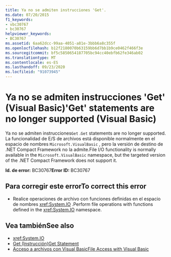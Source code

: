 ```yaml
---
title: Ya no se admiten instrucciones 'Get'.
ms.date: 07/20/2015
f1_keywords:
- vbc30767
- bc30767
helpviewer_keywords:
- BC30767
ms.assetid: 6aa62dcc-99aa-4051-a81e-3bbb6a8c355f
ms.openlocfilehash: b12f2180070b63159bb6d7bb1b9ce0462f466f3e
ms.sourcegitcommit: bf5c5850654187705bc94cc40ebfb62fe346ab02
ms.translationtype: MT
ms.contentlocale: es-ES
ms.lasthandoff: 09/23/2020
ms.locfileid: "91073945"
---
```

# <a name="get-statements-are-no-longer-supported-visual-basic"></a><span data-ttu-id="473e0-102">Ya no se admiten instrucciones 'Get' (Visual Basic)</span><span class="sxs-lookup"><span data-stu-id="473e0-102">'Get' statements are no longer supported (Visual Basic)</span></span>

<span data-ttu-id="473e0-103">Ya no se admiten instrucciones`Get` .</span><span class="sxs-lookup"><span data-stu-id="473e0-103">`Get` statements are no longer supported.</span></span> <span data-ttu-id="473e0-104">La funcionalidad de E/S de archivos está disponible normalmente en el espacio de nombres `Microsoft.VisualBasic` , pero la versión de destino de .NET Compact Framework no la admite.</span><span class="sxs-lookup"><span data-stu-id="473e0-104">File I/O functionality is normally available in the `Microsoft.VisualBasic` namespace, but the targeted version of the .NET Compact Framework does not support it.</span></span>  
  
 <span data-ttu-id="473e0-105">**Id. de error:** BC30767</span><span class="sxs-lookup"><span data-stu-id="473e0-105">**Error ID:** BC30767</span></span>  
  
## <a name="to-correct-this-error"></a><span data-ttu-id="473e0-106">Para corregir este error</span><span class="sxs-lookup"><span data-stu-id="473e0-106">To correct this error</span></span>  
  
- <span data-ttu-id="473e0-107">Realice operaciones de archivo con funciones definidas en el espacio de nombres <xref:System.IO> .</span><span class="sxs-lookup"><span data-stu-id="473e0-107">Perform file operations with functions defined in the <xref:System.IO> namespace.</span></span>  
  
## <a name="see-also"></a><span data-ttu-id="473e0-108">Vea también</span><span class="sxs-lookup"><span data-stu-id="473e0-108">See also</span></span>

- <xref:System.IO>
- [<span data-ttu-id="473e0-109">Get (Instrucción)</span><span class="sxs-lookup"><span data-stu-id="473e0-109">Get Statement</span></span>](../language-reference/statements/get-statement.md)
- [<span data-ttu-id="473e0-110">Acceso a archivos con Visual Basic</span><span class="sxs-lookup"><span data-stu-id="473e0-110">File Access with Visual Basic</span></span>](../developing-apps/programming/drives-directories-files/file-access.md)

